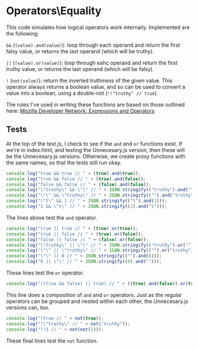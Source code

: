 # Operators\Equality

This code simulates how logical operators work internally. Implemented are the following:

`&&` (`(value).and(value)`): loop through each operand and return the first falsy value, or returns the last 
operand (which will be truthy).

`||` (`(value).or(value)`): loop through eahc operand and return the first truthy value, or returns the last 
operand (which will be falsy).

`!` (`not(value)`): return the inverted truthiness of the given value. This operator always 
returns a boolean value, and so can be used to convert a value into a boolean, using a 
double-not (`!!"truthy" // true`).

The rules I've used in writing these functions are based on those outlined here: 
[Mozilla Developer Network: Expressions and Operators](https://developer.mozilla.org/en-US/docs/JavaScript/Guide/Expressions_and_Operators)


## Tests

At the top of the test.js, I check to see if the `and` and `or` functions exist. If 
we're in index.html, and testing the Unnecesary.js version, then these will be the Unnecesary.js 
versions. Otherwise, we create proxy functions with the same names, so that the tests still run 
okay.

```js
console.log("true && true // " + (true).and(true));
console.log("true && false // " + (true).and(false));
console.log("false && false // " + (false).and(false));
console.log("\"truthy\" && \"\" // " + JSON.stringify(("truthy").and("")));
console.log("\"\" && \"truthy\" // " + JSON.stringify(("").and("truthy")));
console.log("\"t\" && 1 // " + JSON.stringify(("t").and(1)));
console.log("1 && \"t\" // " + JSON.stringify((1).and("t")));
```
The lines above test the `and` operator.

```js
console.log("true || true // " + (true).or(true));
console.log("true || false // " + (true).or(false));
console.log("false || false // " + (false).or(false));
console.log("\"truthy\" || \"\" // " + JSON.stringify(("truthy").or("")));
console.log("\"\" || \"truthy\" // " + JSON.stringify(("").or("truthy")));
console.log("\"\" || 0 // " + JSON.stringify(("").and(0)));
console.log("0 || \"\" // " + JSON.stringify((0).and("")));
```
These lines test the `or` operator.

```js
console.log("((true && false) || true) // " + ((true).and(false)).or(true));
```
This line does a composition of `and` and `or` operators. Just as the regular operators 
can be grouped and nested within each other, the Unnecesary.js versions can, too.

```js
console.log("!true // " + not(true));
console.log("!\"truthy\" // " + not("truthy"));
console.log("!!1 // " + not(not(1)));
```
These final lines test the `not` function.
